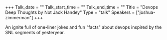 +++
Talk_date = ""
Talk_start_time = ""
Talk_end_time = ""
Title = "Devops Deep Thoughts by Not Jack Handey"
Type = "talk"
Speakers = ["joshua-zimmerman"]
+++

An ignite full of one-liner jokes and fun "facts" about devops inspired by the SNL segments of yesteryear.
